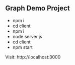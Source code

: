 ## Graph Demo Project
* npm i
* cd client
* npm i
* node server.js
* cd client
* npm start

Visit: http://localhost:3000